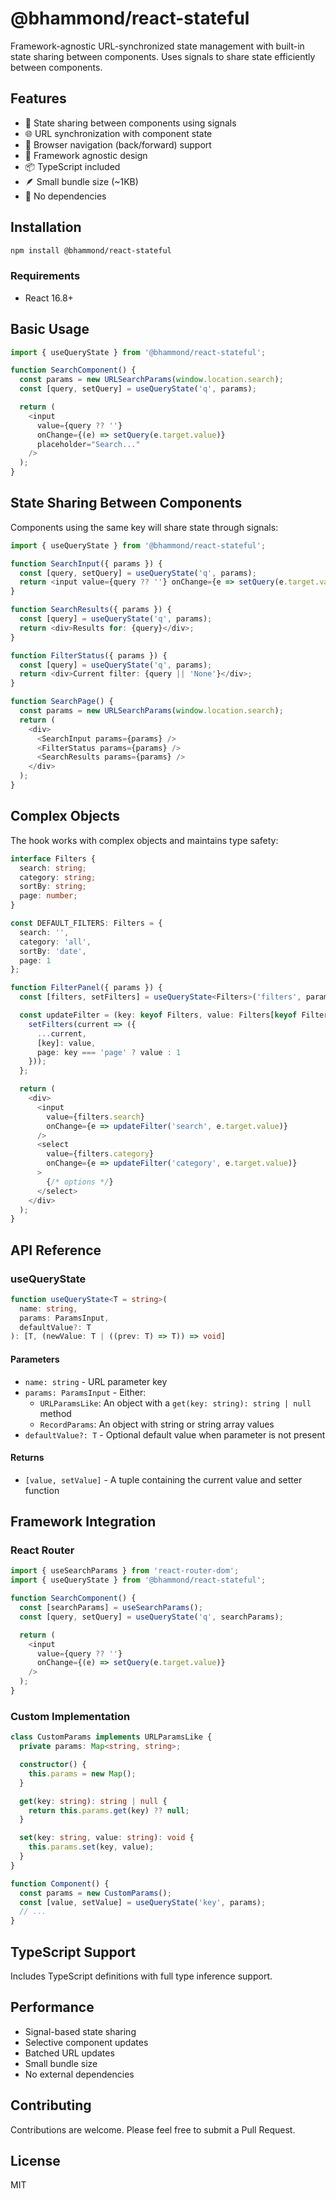 # @bhammond/react-stateful

Framework-agnostic URL-synchronized state management with built-in state sharing between components. Uses signals to share state efficiently between components.

## Features

- 🔄 State sharing between components using signals
- 🌐 URL synchronization with component state
- 🧭 Browser navigation (back/forward) support
- 🤝 Framework agnostic design
- 📦 TypeScript included
- 🪶 Small bundle size (~1KB)
- 💪 No dependencies

## Installation

```bash
npm install @bhammond/react-stateful
```

### Requirements

- React 16.8+

## Basic Usage

```typescript
import { useQueryState } from '@bhammond/react-stateful';

function SearchComponent() {
  const params = new URLSearchParams(window.location.search);
  const [query, setQuery] = useQueryState('q', params);

  return (
    <input
      value={query ?? ''}
      onChange={(e) => setQuery(e.target.value)}
      placeholder="Search..."
    />
  );
}
```

## State Sharing Between Components

Components using the same key will share state through signals:

```typescript
import { useQueryState } from '@bhammond/react-stateful';

function SearchInput({ params }) {
  const [query, setQuery] = useQueryState('q', params);
  return <input value={query ?? ''} onChange={e => setQuery(e.target.value)} />;
}

function SearchResults({ params }) {
  const [query] = useQueryState('q', params);
  return <div>Results for: {query}</div>;
}

function FilterStatus({ params }) {
  const [query] = useQueryState('q', params);
  return <div>Current filter: {query || 'None'}</div>;
}

function SearchPage() {
  const params = new URLSearchParams(window.location.search);
  return (
    <div>
      <SearchInput params={params} />
      <FilterStatus params={params} />
      <SearchResults params={params} />
    </div>
  );
}
```

## Complex Objects

The hook works with complex objects and maintains type safety:

```typescript
interface Filters {
  search: string;
  category: string;
  sortBy: string;
  page: number;
}

const DEFAULT_FILTERS: Filters = {
  search: '',
  category: 'all',
  sortBy: 'date',
  page: 1
};

function FilterPanel({ params }) {
  const [filters, setFilters] = useQueryState<Filters>('filters', params, DEFAULT_FILTERS);

  const updateFilter = (key: keyof Filters, value: Filters[keyof Filters]) => {
    setFilters(current => ({
      ...current,
      [key]: value,
      page: key === 'page' ? value : 1
    }));
  };

  return (
    <div>
      <input
        value={filters.search}
        onChange={e => updateFilter('search', e.target.value)}
      />
      <select
        value={filters.category}
        onChange={e => updateFilter('category', e.target.value)}
      >
        {/* options */}
      </select>
    </div>
  );
}
```

## API Reference

### useQueryState

```typescript
function useQueryState<T = string>(
  name: string,
  params: ParamsInput,
  defaultValue?: T
): [T, (newValue: T | ((prev: T) => T)) => void]
```

#### Parameters

- `name: string` - URL parameter key
- `params: ParamsInput` - Either:
  - `URLParamsLike`: An object with a `get(key: string): string | null` method
  - `RecordParams`: An object with string or string array values
- `defaultValue?: T` - Optional default value when parameter is not present

#### Returns

- `[value, setValue]` - A tuple containing the current value and setter function

## Framework Integration

### React Router

```typescript
import { useSearchParams } from 'react-router-dom';
import { useQueryState } from '@bhammond/react-stateful';

function SearchComponent() {
  const [searchParams] = useSearchParams();
  const [query, setQuery] = useQueryState('q', searchParams);

  return (
    <input
      value={query ?? ''}
      onChange={(e) => setQuery(e.target.value)}
    />
  );
}
```

### Custom Implementation

```typescript
class CustomParams implements URLParamsLike {
  private params: Map<string, string>;

  constructor() {
    this.params = new Map();
  }

  get(key: string): string | null {
    return this.params.get(key) ?? null;
  }

  set(key: string, value: string): void {
    this.params.set(key, value);
  }
}

function Component() {
  const params = new CustomParams();
  const [value, setValue] = useQueryState('key', params);
  // ...
}
```

## TypeScript Support

Includes TypeScript definitions with full type inference support.

## Performance

- Signal-based state sharing
- Selective component updates
- Batched URL updates
- Small bundle size
- No external dependencies

## Contributing

Contributions are welcome. Please feel free to submit a Pull Request.

## License

MIT